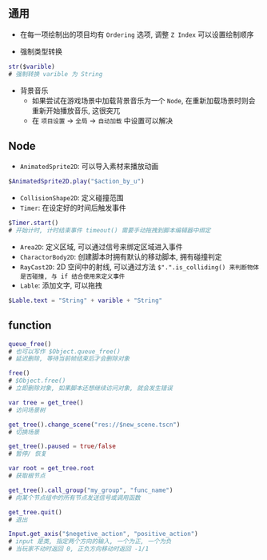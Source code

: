 ## 通用
* 在每一项绘制出的项目均有 `Ordering` 选项, 调整 `Z Index` 可以设置绘制顺序

* 强制类型转换
```gd
str($varible)
# 强制转换 varible 为 String
```

* 背景音乐
    * 如果尝试在游戏场景中加载背景音乐为一个 `Node`, 在重新加载场景时则会重新开始播放音乐, 这很突兀
    * 在 `项目设置` -> `全局` -> `自动加载` 中设置可以解决

## Node
* `AnimatedSprite2D`: 可以导入素材来播放动画
```gd
$AnimatedSprite2D.play("$action_by_u")
```
* `CollisionShape2D`: 定义碰撞范围
* `Timer`: 在设定好的时间后触发事件
```gd
$Timer.start()
# 开始计时, 计时结束事件 timeout() 需要手动拖拽到脚本编辑器中绑定
```
* `Area2D`: 定义区域, 可以通过信号来绑定区域进入事件
* `CharactorBody2D`: 创建脚本时拥有默认的移动脚本, 拥有碰撞判定
* `RayCast2D`: 2D 空间中的射线, 可以通过方法 `$".".is_colliding() 来判断物体是否碰撞, 与 if 结合使用来定义事件`
* `Lable`: 添加文字, 可以拖拽
```gd
$Lable.text = "String" + varible + "String"
```
## function
```gd
queue_free()
# 也可以写作 $Object.queue_free()
# 延迟删除, 等待当前帧结束后才会删除对象

free()
# $Object.free()
# 立即删除对象, 如果脚本还想继续访问对象, 就会发生错误

var tree = get_tree()
# 访问场景树

get_tree().change_scene("res://$new_scene.tscn")
# 切换场景

get_tree().paused = true/false
# 暂停/ 恢复

var root = get_tree.root
# 获取根节点

get_tree().call_group("my_group", "func_name") 
# 向某个节点组中的所有节点发送信号或调用函数

get_tree.quit()
# 退出

Input.get_axis("$negetive_action", "positive_action")
# input 是类, 指定两个方向的输入, 一个为正, 一个为负
# 当玩家不动时返回 0, 正负方向移动时返回 -1/1
```
